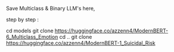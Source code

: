 Save Multiclass & Binary LLM's here,

step by step :

cd models
git clone https://huggingface.co/azzenn4/ModernBERT-6_Multiclass_Emotion
cd ..
git clone https://huggingface.co/azzenn4/ModernBERT-1_Suicidal_Risk

